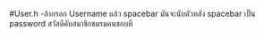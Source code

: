 #User.h
-ถ้ากรอก Username แล้ว spacebar มันจะนับตัวหลัง spacebar เป็น password
สวัสดีคับสมาชิกชมรมคนชอบหี